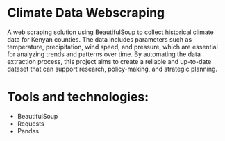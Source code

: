 # Climate Data Webscraping
A web scraping solution using BeautifulSoup to collect historical climate data for Kenyan counties.
The data includes parameters such as temperature, precipitation, wind speed, and pressure, which are essential for analyzing trends and patterns over time. 
By automating the data extraction process, this project aims to create a reliable and up-to-date dataset that can support research, policy-making, and strategic planning.

# Tools and technologies:
- BeautifulSoup
- Requests
- Pandas
